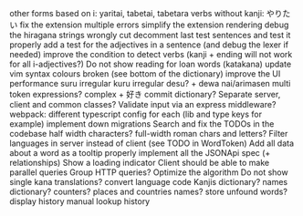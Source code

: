 other forms based on i: yaritai, tabetai, tabetara
verbs without kanji: やりたい
fix the extension multiple errors
simplify the extension rendering
debug the hiragana strings wrongly cut
decomment last test sentences and test it properly
add a test for the adjectives in a sentence (and debug the lexer if needed)
improve the condition to detect verbs (kanji + ending will not work for all i-adjectives?)
Do not show reading for loan words (katakana)
update vim syntax colours broken (see bottom of the dictionary)
improve the UI performance
suru irregular
kuru irregular
desu? + dewa nai/arimasen
multi token expressions? complex + 好き
commit dictionary?
Separate server, client and common classes?
Validate input via an express middleware?
webpack: different typescript config for each (lib and type keys for example)
implement down migrations
Search and fix the TODOs in the codebase
half width characters? full-width roman chars and letters?
Filter languages in server instead of client (see TODO in WordToken)
Add all data about a word as a tooltip
properly implement all the JSONApi spec (+ relationships)
Show a loading indicator
Client should be able to make parallel queries
Group HTTP queries?
Optimize the algorithm
Do not show single kana translations?
convert language code
Kanjis dictionary?
names dictionary?
counters?
places and countries names?
store unfound words?
display history
manual lookup history
